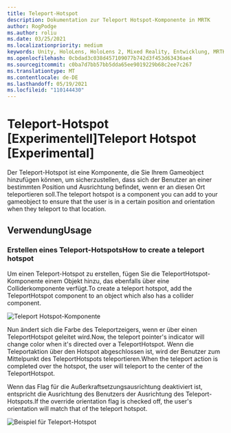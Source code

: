 ```yaml
---
title: Teleport-Hotspot
description: Dokumentation zur Teleport Hotspot-Komponente in MRTK
author: RogPodge
ms.author: roliu
ms.date: 03/25/2021
ms.localizationpriority: medium
keywords: Unity, HoloLens, HoloLens 2, Mixed Reality, Entwicklung, MRTK, Teleport-System, Teleport-Hotspot
ms.openlocfilehash: 0cbdad3c038d457109077b742d3f453d63436ae4
ms.sourcegitcommit: c0ba7d7bb57bb5dda65ee9019229b68c2ee7c267
ms.translationtype: MT
ms.contentlocale: de-DE
ms.lasthandoff: 05/19/2021
ms.locfileid: "110144430"
---
```

# <a name="teleport-hotspot-experimental"></a><span data-ttu-id="5e27d-104">Teleport-Hotspot [Experimentell]</span><span class="sxs-lookup"><span data-stu-id="5e27d-104">Teleport Hotspot [Experimental]</span></span>

<span data-ttu-id="5e27d-105">Der Teleport-Hotspot ist eine Komponente, die Sie Ihrem Gameobject hinzufügen können, um sicherzustellen, dass sich der Benutzer an einer bestimmten Position und Ausrichtung befindet, wenn er an diesen Ort teleportieren soll.</span><span class="sxs-lookup"><span data-stu-id="5e27d-105">The teleport hotspot is a component you can add to your gameobject to ensure that the user is in a certain position and orientation when they teleport to that location.</span></span>

## <a name="usage"></a><span data-ttu-id="5e27d-106">Verwendung</span><span class="sxs-lookup"><span data-stu-id="5e27d-106">Usage</span></span>

### <a name="how-to-create-a-teleport-hotspot"></a><span data-ttu-id="5e27d-107">Erstellen eines Teleport-Hotspots</span><span class="sxs-lookup"><span data-stu-id="5e27d-107">How to create a teleport hotspot</span></span>

<span data-ttu-id="5e27d-108">Um einen Teleport-Hotspot zu erstellen, fügen Sie die TeleportHotspot-Komponente einem Objekt hinzu, das ebenfalls über eine Colliderkomponente verfügt.</span><span class="sxs-lookup"><span data-stu-id="5e27d-108">To create a teleport hotspot, add the TeleportHotspot component to an object which also has a collider component.</span></span> 

![Teleport Hotspot-Komponente](../images/teleport/TeleportHotspotComponent.png)

<span data-ttu-id="5e27d-110">Nun ändert sich die Farbe des Teleportzeigers, wenn er über einen TeleportHotspot geleitet wird.</span><span class="sxs-lookup"><span data-stu-id="5e27d-110">Now, the teleport pointer's indicator will change color when it's directed over a TeleportHotspot.</span></span> <span data-ttu-id="5e27d-111">Wenn die Teleportaktion über den Hotspot abgeschlossen ist, wird der Benutzer zum Mittelpunkt des TeleportHotspots teleportieren.</span><span class="sxs-lookup"><span data-stu-id="5e27d-111">When the teleport action is completed over the hotspot, the user will teleport to the center of the TeleportHotspot.</span></span>

<span data-ttu-id="5e27d-112">Wenn das Flag für die Außerkraftsetzungsausrichtung deaktiviert ist, entspricht die Ausrichtung des Benutzers der Ausrichtung des Teleport-Hotspots.</span><span class="sxs-lookup"><span data-stu-id="5e27d-112">If the override orientation flag is checked off, the user's orientation will match that of the teleport hotspot.</span></span>

![Beispiel für Teleport-Hotspot](../images/teleport/TeleportHotspotExample.gif)

